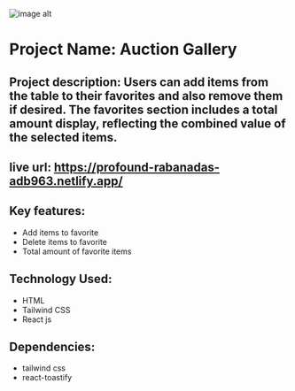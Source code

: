 ![image alt](https://i.ibb.co/359RWzhp/ss3.jpg)
# Project Name: Auction Gallery
## Project description: Users can add items from the table to their favorites and also remove them if desired. The favorites section includes a total amount display, reflecting the combined value of the selected items.
## live url: https://profound-rabanadas-adb963.netlify.app/
## Key features:
   - Add items to favorite
   - Delete items to favorite
   - Total amount of favorite items
  
## Technology Used:
   - HTML
   - Tailwind CSS
   - React js
   
## Dependencies:
   - tailwind css
   - react-toastify
 

